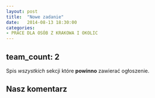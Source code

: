 ```yaml
---
layout: post
title:  "Nowe zadanie"
date:   2014-08-13 18:30:00
categories:
- PRACE DLA OSÓB Z KRAKOWA I OKOLIC
---
```


team_count: 2
---

Spis *wszystkich* sekcji które **powinno** zawierać ogłoszenie.

Nasz komentarz
---

